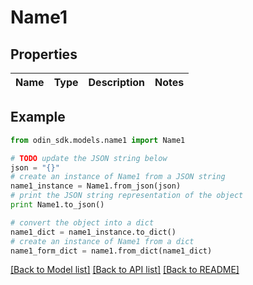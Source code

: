 # Name1


## Properties

Name | Type | Description | Notes
------------ | ------------- | ------------- | -------------

## Example

```python
from odin_sdk.models.name1 import Name1

# TODO update the JSON string below
json = "{}"
# create an instance of Name1 from a JSON string
name1_instance = Name1.from_json(json)
# print the JSON string representation of the object
print Name1.to_json()

# convert the object into a dict
name1_dict = name1_instance.to_dict()
# create an instance of Name1 from a dict
name1_form_dict = name1.from_dict(name1_dict)
```
[[Back to Model list]](../README.md#documentation-for-models) [[Back to API list]](../README.md#documentation-for-api-endpoints) [[Back to README]](../README.md)


